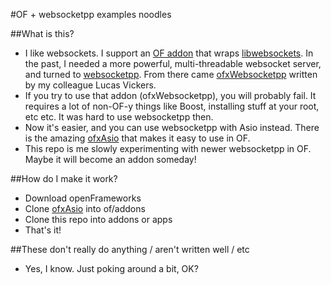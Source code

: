 #OF + websocketpp examples noodles

##What is this?
* I like websockets. I support an [OF addon](https://github.com/labatrockwell/ofxLibwebsockets) that wraps [libwebsockets](http://github.com/warmcat/libwebsockets). In the past, I needed a more powerful, multi-threadable websocket server, and turned to [websocketpp](https://github.com/zaphoyd/websocketpp). From there came [ofxWebsocketpp](https://github.com/labatrockwell/ofxWebsocketpp) written by my colleague Lucas Vickers.
* If you try to use that addon (ofxWebsocketpp), you will probably fail. It requires a lot of non-OF-y things like Boost, installing stuff at your root, etc etc. It was hard to use websocketpp then.
* Now it's easier, and you can use websocketpp with Asio instead. There is the amazing [ofxAsio](https://github.com/elliotwoods/ofxAsio) that makes it easy to use in OF.
* This repo is me slowly experimenting with newer websocketpp in OF. Maybe it will become an addon someday!

##How do I make it work?
* Download openFrameworks
* Clone [ofxAsio](https://github.com/elliotwoods/ofxAsio) into of/addons
* Clone this repo into addons or apps
* That's it!

##These don't really do anything / aren't written well / etc
* Yes, I know. Just poking around a bit, OK?